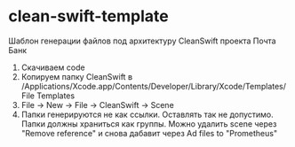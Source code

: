 # clean-swift-template
Шаблон генерации файлов под архитектуру CleanSwift проекта Почта Банк

1. Скачиваем code
2. Копируем папку CleanSwift в /Applications/Xcode.app/Contents/Developer/Library/Xcode/Templates/File Templates
3. File -> New -> File -> CleanSwift -> Scene
4. Папки генерируются не как ссылки. Оставлять так не допустимо. Папки должны храниться как группы. 
Можно удалить scene через "Remove reference" и снова дабавит через Ad files to "Prometheus" 
